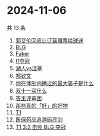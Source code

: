 # 2024-11-06

共 13 条

<!-- BEGIN -->
<!-- 最后更新时间 Wed Nov 06 2024 10:42:39 GMT+0800 (China Standard Time) -->

1. [郭艾伦回应让辽篮赠票给球迷](https://www.zhihu.com/search?q=%E9%83%AD%E8%89%BE%E4%BC%A6%E5%9B%9E%E5%BA%94%E8%AE%A9%E8%BE%BD%E7%AF%AE%E8%B5%A0%E7%A5%A8%E7%BB%99%E7%90%83%E8%BF%B7)
1. [BLG](https://www.zhihu.com/search?q=BLG)
1. [Faker](https://www.zhihu.com/search?q=Faker)
1. [t1夺冠](https://www.zhihu.com/search?q=t1%E5%A4%BA%E5%86%A0)
1. [湖人vs活塞](https://www.zhihu.com/search?q=%E6%B9%96%E4%BA%BAvs%E6%B4%BB%E5%A1%9E)
1. [郑钦文](https://www.zhihu.com/search?q=%E9%83%91%E9%92%A6%E6%96%87)
1. [你在体制内捅过的最大篓子是什么](https://www.zhihu.com/search?q=%E4%BD%A0%E5%9C%A8%E4%BD%93%E5%88%B6%E5%86%85%E6%8D%85%E8%BF%87%E7%9A%84%E6%9C%80%E5%A4%A7%E7%AF%93%E5%AD%90%E6%98%AF%E4%BB%80%E4%B9%88)
1. [双十一买什么](https://www.zhihu.com/search?q=%E5%8F%8C%E5%8D%81%E4%B8%80%E4%B9%B0%E4%BB%80%E4%B9%88)
1. [答主评审团](https://www.zhihu.com/search?q=%E7%AD%94%E4%B8%BB%E8%AF%84%E5%AE%A1%E5%9B%A2)
1. [那些真的「好」的好物](https://www.zhihu.com/search?q=%E9%82%A3%E4%BA%9B%E7%9C%9F%E7%9A%84%E3%80%8C%E5%A5%BD%E3%80%8D%E7%9A%84%E5%A5%BD%E7%89%A9)
1. [T1](https://www.zhihu.com/search?q=T1)
1. [医保药品追溯码亮剑](https://www.zhihu.com/search?q=%E5%8C%BB%E4%BF%9D%E8%8D%AF%E5%93%81%E8%BF%BD%E6%BA%AF%E7%A0%81%E4%BA%AE%E5%89%91)
1. [T1 3:2 击败 BLG 夺冠](https://www.zhihu.com/search?q=T1%203%3A2%20%E5%87%BB%E8%B4%A5%20BLG%20%E5%A4%BA%E5%86%A0)

<!-- END -->
